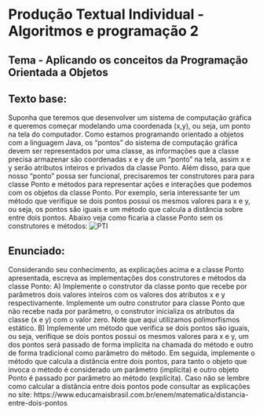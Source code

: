 <h1>Produção Textual Individual - Algoritmos e programação 2</h1>
<h2>Tema - Aplicando os conceitos da Programação Orientada a Objetos</h2>
<h2>Texto base:</h2>
Suponha que teremos que desenvolver um sistema de computação gráfica e queremos começar modelando uma coordenada (x,y), ou seja, um ponto na tela do computador. Como estamos programando orientado a objetos com a linguagem Java, os “pontos” do sistema de computação gráfica devem ser representados por uma classe, as informações que a classe precisa armazenar são coordenadas x e y de um “ponto” na tela, assim x e y serão atributos inteiros e privados da classe Ponto. Além disso, para que nosso “ponto” possa ser funcional, precisaremos ter construtores para para classe Ponto e métodos para representar ações e interações que podemos com os objetos da classe Ponto. Por exemplo, seria interessante ter um método que verifique se dois pontos possui os mesmos valores para x e y, ou seja, os pontos são iguais e um método que calcula a distância sobre entre dois pontos. Abaixo veja como ficaria a classe Ponto sem os construtores e métodos:
<img src= "TrabalhandoComVetores/img/ponto.png" alt = "PTI">
<h2>Enunciado:</h2>
Considerando seu conhecimento, as explicações acima e a classe Ponto apresentada, escreva as implementações dos construtores e métodos da classe Ponto: A) Implemente o construtor da classe ponto que recebe por parâmetros dois valores inteiros com os valores dos atributos x e y respectivamente. Implemente um outro construtor para classe Ponto que não recebe nada por parâmetro, o construtor inicializa os atributos da classe (x e y) com o valor zero. Note que aqui utilizamos polimorfismos estático. B) Implemente um método que verifica se dois pontos são iguais, ou seja, verifique se dois pontos possui os mesmos valores para x e y, um dos pontos será passado de forma implícita na chamada do método e outro de forma tradicional como parâmetro do método. Em seguida, implemente o método que calcula a distância entre dois pontos, para tanto o objeto que invoca o método é considerado um parâmetro (implícita) e outro objeto Ponto é passado por parâmetro ao método (explícita). Caso não se lembre como calcular a distância entre dois pontos pode consultar as explicações no site: https://www.educamaisbrasil.com.br/enem/matematica/distancia-entre-dois-pontos